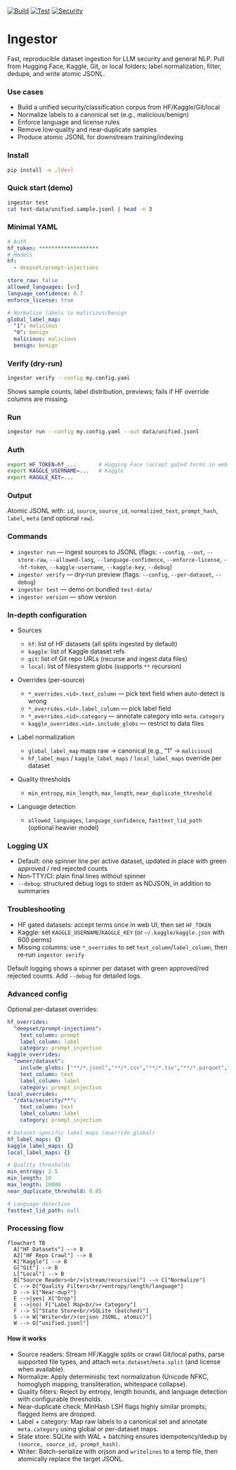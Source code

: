 <!-- Badges -->
[![Build](https://github.com/raaihank/ingestor/actions/workflows/build.yml/badge.svg?branch=main)](https://github.com/raaihank/ingestor/actions/workflows/build.yml)
[![Test](https://github.com/raaihank/ingestor/actions/workflows/test.yml/badge.svg?branch=main)](https://github.com/raaihank/ingestor/actions/workflows/test.yml)
[![Security](https://github.com/raaihank/ingestor/actions/workflows/security.yml/badge.svg?branch=main)](https://github.com/raaihank/ingestor/actions/workflows/security.yml)

# Ingestor
Fast, reproducible dataset ingestion for LLM security and general NLP. Pull from Hugging Face, Kaggle, Git, or local folders; label normalization, filter, dedupe, and write atomic JSONL.

### Use cases

- Build a unified security/classification corpus from HF/Kaggle/Git/local
- Normalize labels to a canonical set (e.g., malicious/benign)
- Enforce language and license rules
- Remove low‑quality and near‑duplicate samples
- Produce atomic JSONL for downstream training/indexing

### Install

```bash
pip install -e .[dev]
```

### Quick start (demo)

```bash
ingestor test
cat test-data/unified.sample.jsonl | head -n 3
```

### Minimal YAML

```yaml
# Auth
hf_token: *******************
# Models
hf:
  - deepset/prompt-injections

store_raw: false
allowed_languages: [en]
language_confidence: 0.7
enforce_license: true

# Normalize labels to malicious/benign
global_label_map:
  "1": malicious
  "0": benign
  malicious: malicious
  benign: benign
```

### Verify (dry-run)

```bash
ingestor verify --config my.config.yaml
```

Shows sample counts, label distribution, previews; fails if HF override columns are missing.

### Run

```bash
ingestor run --config my.config.yaml --out data/unified.jsonl
```

### Auth

```bash
export HF_TOKEN=hf_...       # Hugging Face (accept gated terms in web UI once)
export KAGGLE_USERNAME=...   # Kaggle
export KAGGLE_KEY=...
```

### Output

Atomic JSONL with: `id`, `source`, `source_id`, `normalized_text`, `prompt_hash`, `label`, `meta` (and optional `raw`).

### Commands

- `ingestor run` — ingest sources to JSONL (flags: `--config`, `--out`, `--store-raw`, `--allowed-lang`, `--language-confidence`, `--enforce-license`, `--hf-token`, `--kaggle-username`, `--kaggle-key`, `--debug`)
- `ingestor verify` — dry‑run preview (flags: `--config`, `--per-dataset`, `--debug`)
- `ingestor test` — demo on bundled `test-data/`
- `ingestor version` — show version

### In‑depth configuration

- Sources
  - `hf`: list of HF datasets (all splits ingested by default)
  - `kaggle`: list of Kaggle dataset refs
  - `git`: list of Git repo URLs (recurse and ingest data files)
  - `local`: list of filesystem globs (supports `**` recursion)

- Overrides (per-source)
  - `*_overrides.<id>.text_column` — pick text field when auto-detect is wrong
  - `*_overrides.<id>.label_column` — pick label field
  - `*_overrides.<id>.category` — annotate category into `meta.category`
  - `kaggle_overrides.<id>.include_globs` — restrict to data files

- Label normalization
  - `global_label_map` maps raw → canonical (e.g., "1" → `malicious`)
  - `hf_label_maps` / `kaggle_label_maps` / `local_label_maps` override per dataset

- Quality thresholds
  - `min_entropy`, `min_length`, `max_length`, `near_duplicate_threshold`

- Language detection
  - `allowed_languages`, `language_confidence`, `fasttext_lid_path` (optional heavier model)

### Logging UX

- Default: one spinner line per active dataset, updated in place with green approved / red rejected counts
- Non‑TTY/CI: plain final lines without spinner
- `--debug`: structured debug logs to stderr as NDJSON, in addition to summaries

### Troubleshooting

- HF gated datasets: accept terms once in web UI, then set `HF_TOKEN`
- Kaggle: set `KAGGLE_USERNAME`/`KAGGLE_KEY` (or `~/.kaggle/kaggle.json` with 600 perms)
- Missing columns: use `*_overrides` to set `text_column`/`label_column`, then re‑run `ingestor verify`

Default logging shows a spinner per dataset with green approved/red rejected counts. Add `--debug` for detailed logs.

### Advanced config

Optional per-dataset overrides:

```yaml
hf_overrides:
  "deepset/prompt-injections":
    text_column: prompt
    label_column: label
    category: prompt_injection
kaggle_overrides:
  "owner/dataset":
    include_globs: ["**/*.jsonl","**/*.csv","**/*.tsv","**/*.parquet","**/*.arrow"]
    text_column: text
    label_column: label
    category: prompt_injection
local_overrides:
  "/data/security/**":
    text_column: text
    label_column: label
    category: prompt_injection

# Dataset-specific label maps (override global)
hf_label_maps: {}
kaggle_label_maps: {}
local_label_maps: {}

# Quality thresholds
min_entropy: 2.5
min_length: 10
max_length: 10000
near_duplicate_threshold: 0.85

# Language detection
fasttext_lid_path: null
```

### Processing flow

```mermaid
flowchart TB
  A["HF Datasets"] --> B
  A2["HF Repo Crawl"] --> B
  K["Kaggle"] --> B
  G["Git"] --> B
  L["Local"] --> B
  B["Source Readers<br/>(stream/recursive)"] --> C["Normalize"]
  C --> D["Quality Filters<br/>entropy/length/language"]
  D --> E{"Near-dup?"}
  E -->|yes| X["Drop"]
  E -->|no| F["Label Map<br/>+ Category"]
  F --> S["State Store<br/>SQLite (batched)"]
  S --> W["Writer<br/>(orjson JSONL, atomic)"]
  W --> O["unified.jsonl"]
```

#### How it works

- Source readers: Stream HF/Kaggle splits or crawl Git/local paths, parse supported file types, and attach `meta.dataset`/`meta.split` (and license when available).
- Normalize: Apply deterministic text normalization (Unicode NFKC, homoglyph mapping, transliteration, whitespace collapse).
- Quality filters: Reject by entropy, length bounds, and language detection with configurable thresholds.
- Near-duplicate check: MinHash LSH flags highly similar prompts; flagged items are dropped.
- Label + category: Map raw labels to a canonical set and annotate `meta.category` using global or per-dataset maps.
- State store: SQLite with WAL + batching ensures idempotency/dedup by `(source, source_id, prompt_hash)`.
- Writer: Batch-serialize with orjson and `writelines` to a temp file, then atomically replace the target JSONL.

